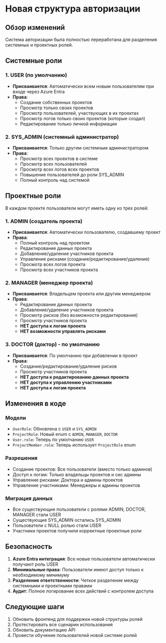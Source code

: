 # Новая структура авторизации

## Обзор изменений

Система авторизации была полностью переработана для разделения системных и проектных ролей.

## Системные роли

### 1. USER (по умолчанию)
- **Присваивается**: Автоматически всем новым пользователям при входе через Azure Entra
- **Права**:
  - Создание собственных проектов
  - Просмотр только своих проектов
  - Просмотр пользователей, участвующих в их проектах
  - Просмотр логов только своих проектов (которые создал)
  - Редактирование только личной информации

### 2. SYS_ADMIN (системный администратор)
- **Присваивается**: Только другим системным администратором
- **Права**:
  - Просмотр всех проектов в системе
  - Просмотр всех пользователей
  - Просмотр всех логов всех проектов
  - Повышение пользователей до роли SYS_ADMIN
  - Полный контроль над системой

## Проектные роли

В каждом проекте пользователи могут иметь одну из трех ролей:

### 1. ADMIN (создатель проекта)
- **Присваивается**: Автоматически пользователю, создавшему проект
- **Права**:
  - Полный контроль над проектом
  - Редактирование данных проекта
  - Добавление/удаление участников проекта
  - Управление рисками (создание/редактирование/удаление)
  - Просмотр всех логов проекта
  - Просмотр всех участников проекта

### 2. MANAGER (менеджер проекта)
- **Присваивается**: Владельцем проекта или другим менеджером
- **Права**:
  - Редактирование данных проекта
  - Добавление/удаление участников проекта
  - Просмотр рисков (без возможности редактирования)
  - Просмотр участников проекта
  - **НЕТ доступа к логам проекта**
  - **НЕТ возможности управлять рисками**

### 3. DOCTOR (доктор) - по умолчанию
- **Присваивается**: По умолчанию при добавлении в проект
- **Права**:
  - Создание/редактирование/удаление рисков
  - Просмотр участников проекта
  - **НЕТ доступа к редактированию данных проекта**
  - **НЕТ доступа к управлению участниками**
  - **НЕТ доступа к логам проекта**

## Изменения в коде

### Модели
- `UserRole`: Обновлена с `USER` и `SYS_ADMIN`
- `ProjectRole`: Новый enum с `ADMIN`, `MANAGER`, `DOCTOR`
- `User.role`: Теперь по умолчанию `USER`
- `ProjectMember.role`: Теперь использует `ProjectRole` enum

### Разрешения
- Создание проектов: Все пользователи (вместо только админов)
- Доступ к логам: Только владельцы проектов и сис админы
- Управление рисками: Доктора и админы проектов
- Управление участниками: Менеджеры и админы проектов

### Миграция данных
- Все существующие пользователи с ролями ADMIN, DOCTOR, MANAGER стали USER
- Существующие SYS_ADMIN остались SYS_ADMIN
- Пользователи с NULL ролью стали USER
- Участники проектов получили корректные проектные роли

## Безопасность

1. **Azure Entra интеграция**: Все новые пользователи автоматически получают роль USER
2. **Минимальные права**: Пользователи имеют доступ только к необходимому минимуму
3. **Разделение ответственности**: Четкое разделение между системными и проектными правами
4. **Аудит**: Полное логирование всех действий с контролем доступа

## Следующие шаги

1. Обновить фронтенд для поддержки новой структуры ролей
2. Протестировать все сценарии использования
3. Обновить документацию API
4. Провести обучение пользователей новой системе ролей
